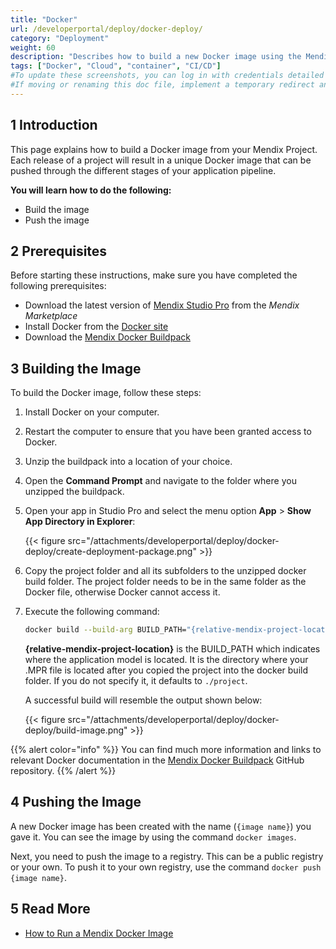 ```yaml
---
title: "Docker"
url: /developerportal/deploy/docker-deploy/
category: "Deployment"
weight: 60
description: "Describes how to build a new Docker image using the Mendix buildpack."
tags: ["Docker", "Cloud", "container", "CI/CD"]
#To update these screenshots, you can log in with credentials detailed in How to Update Screenshots Using Team Apps.
#If moving or renaming this doc file, implement a temporary redirect and let the respective team know they should update the URL in the product. See Mapping to Products for more details.
---
```


## 1 Introduction

This page explains how to build a Docker image from your Mendix Project. Each release of a project will result in a unique Docker image that can be pushed through the different stages of your application pipeline.

**You will learn how to do the following:**

* Build the image
* Push the image

## 2 Prerequisites

Before starting these instructions, make sure you have completed the following prerequisites:

* Download the latest version of [Mendix Studio Pro](https://marketplace.mendix.com/link/studiopro/) from the *Mendix Marketplace*
* Install Docker from the [Docker site](https://docs.docker.com/engine/installation/)
* Download the [Mendix Docker Buildpack](https://github.com/mendix/docker-mendix-buildpack)

## 3 Building the Image

To build the Docker image, follow these steps:

1. Install Docker on your computer.
2. Restart the computer to ensure that you have been granted access to Docker.
3. Unzip the buildpack into a location of your choice.
4. Open the **Command Prompt** and navigate to the folder where you unzipped the buildpack. 
5. Open your app in Studio Pro and select the menu option **App** > **Show App Directory in Explorer**:

    {{< figure src="/attachments/developerportal/deploy/docker-deploy/create-deployment-package.png" >}}

6. Copy the project folder and all its subfolders to the unzipped docker build folder. The project folder needs to be in the same folder as the Docker file, otherwise Docker cannot access it.
7.  Execute the following command:

    ```bash
    docker build --build-arg BUILD_PATH="{relative-mendix-project-location}" -t {image name} .
    ```

    **{relative-mendix-project-location}** is the BUILD_PATH which indicates where the application model is located. It is the directory where your .MPR file is located after you copied the project into the docker build folder. If you do not specify it, it defaults to `./project`.

    A successful build will resemble the output shown below:

    {{< figure src="/attachments/developerportal/deploy/docker-deploy/build-image.png" >}}

{{% alert color="info" %}}
You can find much more information and links to relevant Docker documentation in the [Mendix Docker Buildpack](https://github.com/mendix/docker-mendix-buildpack) GitHub repository.
{{% /alert %}}

## 4 Pushing the Image

A new Docker image has been created with the name (`{image name}`) you gave it. You can see the image by using the command `docker images`.

Next, you need to push the image to a registry. This can be a public registry or your own. To push it to your own registry, use the command `docker push {image name}`.

## 5 Read More

* [How to Run a Mendix Docker Image](/developerportal/deploy/run-mendix-docker-image/)
